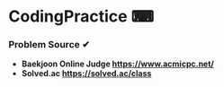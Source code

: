 # **CodingPractice ⌨**
### **Problem Source ✔**
* **Baekjoon Online Judge <https://www.acmicpc.net/>**
* **Solved.ac <https://solved.ac/class>**
